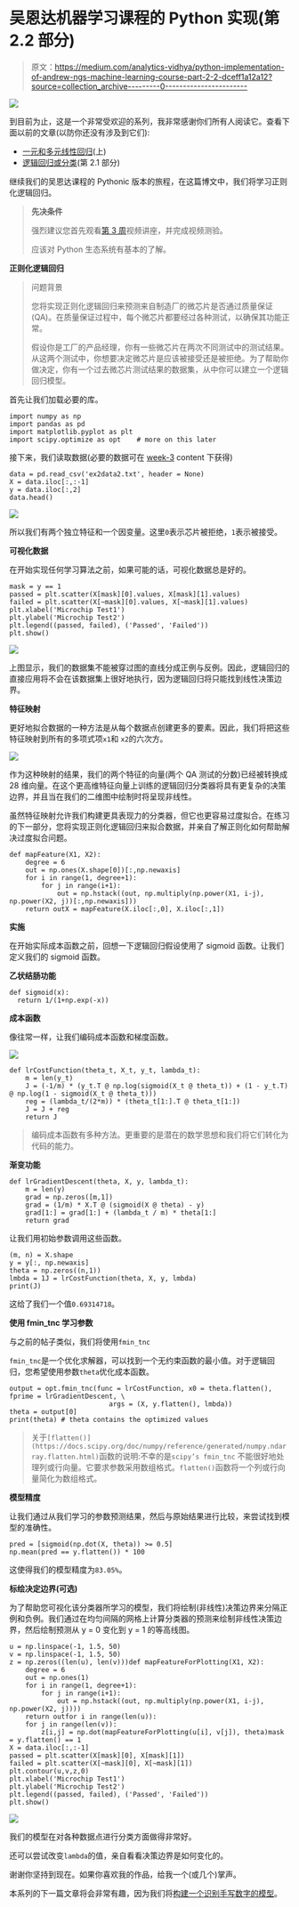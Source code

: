 # 吴恩达机器学习课程的 Python 实现(第 2.2 部分)

> 原文：<https://medium.com/analytics-vidhya/python-implementation-of-andrew-ngs-machine-learning-course-part-2-2-dceff1a12a12?source=collection_archive---------0----------------------->

![](img/94ebbf40d69a4802596d583eed4026ad.png)

到目前为止，这是一个非常受欢迎的系列，我非常感谢你们所有人阅读它。查看下面以前的文章(以防你还没有涉及到它们):

*   [一元和多元线性回归](/analytics-vidhya/python-implementation-of-andrew-ngs-machine-learning-course-part-1-6b8dd1c73d80)(上)
*   [逻辑回归或分类](/analytics-vidhya/python-implementation-of-andrew-ngs-machine-learning-course-part-2-1-1a666f049ad6)(第 2.1 部分)

继续我们的吴恩达课程的 Pythonic 版本的旅程，在这篇博文中，我们将学习正则化逻辑回归。

> **先决条件**
> 
> 强烈建议您首先观看[第 3 周](https://www.coursera.org/learn/machine-learning/home/week/3)视频讲座，并完成视频测验。
> 
> 应该对 Python 生态系统有基本的了解。

**正则化逻辑回归**

> 问题背景
> 
> 您将实现正则化逻辑回归来预测来自制造厂的微芯片是否通过质量保证(QA)。在质量保证过程中，每个微芯片都要经过各种测试，以确保其功能正常。
> 
> 假设你是工厂的产品经理，你有一些微芯片在两次不同测试中的测试结果。从这两个测试中，你想要决定微芯片是应该被接受还是被拒绝。为了帮助你做决定，你有一个过去微芯片测试结果的数据集，从中你可以建立一个逻辑回归模型。

首先让我们加载必要的库。

```
import numpy as np
import pandas as pd
import matplotlib.pyplot as plt
import scipy.optimize as opt    # more on this later
```

接下来，我们读取数据(必要的数据可在 [week-3](https://www.coursera.org/learn/machine-learning/home/week/3) content 下获得)

```
data = pd.read_csv('ex2data2.txt', header = None)
X = data.iloc[:,:-1]
y = data.iloc[:,2]
data.head()
```

![](img/c150d74461e235d27e09f1b535f6b2d7.png)

所以我们有两个独立特征和一个因变量。这里`0`表示芯片被拒绝，`1`表示被接受。

**可视化数据**

在开始实现任何学习算法之前，如果可能的话，可视化数据总是好的。

```
mask = y == 1
passed = plt.scatter(X[mask][0].values, X[mask][1].values)
failed = plt.scatter(X[~mask][0].values, X[~mask][1].values)
plt.xlabel('Microchip Test1')
plt.ylabel('Microchip Test2')
plt.legend((passed, failed), ('Passed', 'Failed'))
plt.show()
```

![](img/e0b98d32727c0c0bec78553735aad83e.png)

上图显示，我们的数据集不能被穿过图的直线分成正例与反例。因此，逻辑回归的直接应用将不会在该数据集上很好地执行，因为逻辑回归将只能找到线性决策边界。

**特征映射**

更好地拟合数据的一种方法是从每个数据点创建更多的要素。因此，我们将把这些特征映射到所有的多项式项`x1`和 `x2`的六次方。

![](img/4d40d983d26803b52b899d95b7e195b4.png)

作为这种映射的结果，我们的两个特征的向量(两个 QA 测试的分数)已经被转换成 28 维向量。在这个更高维特征向量上训练的逻辑回归分类器将具有更复杂的决策边界，并且当在我们的二维图中绘制时将呈现非线性。

虽然特征映射允许我们构建更具表现力的分类器，但它也更容易过度拟合。在练习的下一部分，您将实现正则化逻辑回归来拟合数据，并亲自了解正则化如何帮助解决过度拟合问题。

```
def mapFeature(X1, X2):
    degree = 6
    out = np.ones(X.shape[0])[:,np.newaxis]
    for i in range(1, degree+1):
        for j in range(i+1):
            out = np.hstack((out, np.multiply(np.power(X1, i-j),                                     np.power(X2, j))[:,np.newaxis]))
    return outX = mapFeature(X.iloc[:,0], X.iloc[:,1])
```

**实施**

在开始实际成本函数之前，回想一下逻辑回归假设使用了 sigmoid 函数。让我们定义我们的 sigmoid 函数。

**乙状结肠功能**

```
def sigmoid(x):
  return 1/(1+np.exp(-x))
```

**成本函数**

像往常一样，让我们编码成本函数和梯度函数。

![](img/d63384484ab4ecaf10c45be4ae131ae0.png)

```
def lrCostFunction(theta_t, X_t, y_t, lambda_t):
    m = len(y_t)
    J = (-1/m) * (y_t.T @ np.log(sigmoid(X_t @ theta_t)) + (1 - y_t.T) @ np.log(1 - sigmoid(X_t @ theta_t)))
    reg = (lambda_t/(2*m)) * (theta_t[1:].T @ theta_t[1:])
    J = J + reg
    return J
```

> 编码成本函数有多种方法。更重要的是潜在的数学思想和我们将它们转化为代码的能力。

**渐变功能**

```
def lrGradientDescent(theta, X, y, lambda_t):
    m = len(y)
    grad = np.zeros([m,1])
    grad = (1/m) * X.T @ (sigmoid(X @ theta) - y)
    grad[1:] = grad[1:] + (lambda_t / m) * theta[1:]
    return grad
```

让我们用初始参数调用这些函数。

```
(m, n) = X.shape
y = y[:, np.newaxis]
theta = np.zeros((n,1))
lmbda = 1J = lrCostFunction(theta, X, y, lmbda)
print(J)
```

这给了我们一个值`0.69314718`。

**使用 fmin_tnc 学习参数**

与之前的帖子类似，我们将使用`fmin_tnc`

`fmin_tnc`是一个优化求解器，可以找到一个无约束函数的最小值。对于逻辑回归，您希望使用参数`theta`优化成本函数。

```
output = opt.fmin_tnc(func = lrCostFunction, x0 = theta.flatten(), fprime = lrGradientDescent, \
                         args = (X, y.flatten(), lmbda))
theta = output[0]
print(theta) # theta contains the optimized values
```

> 关于`[flatten()](https://docs.scipy.org/doc/numpy/reference/generated/numpy.ndarray.flatten.html)`函数的说明:不幸的是`scipy’s fmin_tnc` 不能很好地处理列或行向量。它要求参数采用数组格式。`flatten()`函数将一个列或行向量简化为数组格式。

**模型精度**

让我们通过从我们学习的参数预测结果，然后与原始结果进行比较，来尝试找到模型的准确性。

```
pred = [sigmoid(np.dot(X, theta)) >= 0.5]
np.mean(pred == y.flatten()) * 100
```

这使得我们的模型精度为`83.05%`。

**标绘决定边界(可选)**

为了帮助您可视化该分类器所学习的模型，我们将绘制(非线性)决策边界来分隔正例和负例。我们通过在均匀间隔的网格上计算分类器的预测来绘制非线性决策边界，然后绘制预测从 y = 0 变化到 y = 1 的等高线图。

```
u = np.linspace(-1, 1.5, 50)
v = np.linspace(-1, 1.5, 50)
z = np.zeros((len(u), len(v)))def mapFeatureForPlotting(X1, X2):
    degree = 6
    out = np.ones(1)
    for i in range(1, degree+1):
        for j in range(i+1):
            out = np.hstack((out, np.multiply(np.power(X1, i-j), np.power(X2, j))))
    return outfor i in range(len(u)):
    for j in range(len(v)):
        z[i,j] = np.dot(mapFeatureForPlotting(u[i], v[j]), theta)mask = y.flatten() == 1
X = data.iloc[:,:-1]
passed = plt.scatter(X[mask][0], X[mask][1])
failed = plt.scatter(X[~mask][0], X[~mask][1])
plt.contour(u,v,z,0)
plt.xlabel('Microchip Test1')
plt.ylabel('Microchip Test2')
plt.legend((passed, failed), ('Passed', 'Failed'))
plt.show()
```

![](img/05441764d927141148a6a21a8d270aba.png)

我们的模型在对各种数据点进行分类方面做得非常好。

还可以尝试改变`lambda`的值，亲自看看决策边界是如何变化的。

谢谢你坚持到现在。如果你喜欢我的作品，给我一个(或几个)掌声。

本系列的下一篇文章将会非常有趣，因为我们将[构建一个识别手写数字的模型](/analytics-vidhya/a-guide-to-using-logistic-regression-for-digit-recognition-with-python-codes-86aae6da10fe)。